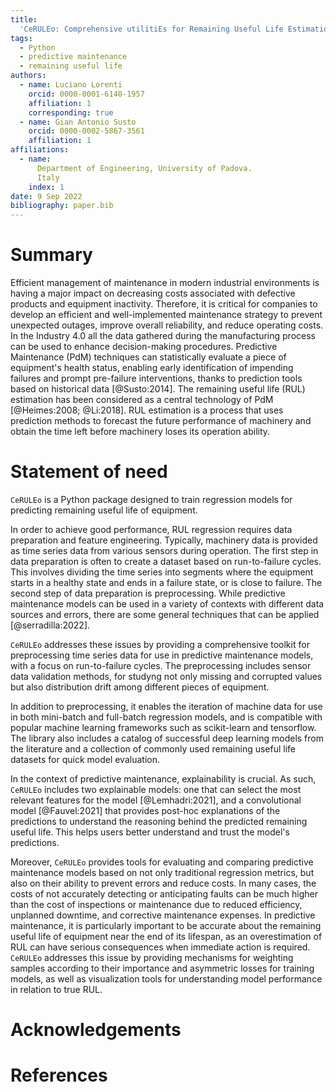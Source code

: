 ```yaml
---
title:
  'CeRULEo: Comprehensive utilitiEs for Remaining Useful Life Estimation methOds'
tags:
  - Python
  - predictive maintenance
  - remaining useful life  
authors:
  - name: Luciano Lorenti
    orcid: 0000-0001-6140-1957
    affiliation: 1
    corresponding: true
  - name: Gian Antonio Susto
    orcid: 0000-0002-5867-3561
    affiliation: 1
affiliations:
  - name:
      Department of Engineering, University of Padova.
      Italy
    index: 1
date: 9 Sep 2022
bibliography: paper.bib
---
```


# Summary

Efficient management of maintenance in modern industrial environments is having 
a major impact on decreasing costs associated with defective products and 
equipment inactivity. Therefore, it is critical for companies to develop an 
efficient and well-implemented maintenance strategy to prevent unexpected outages, 
improve overall reliability, and reduce operating costs.  In the Industry 4.0  all the data gathered during the manufacturing process can be used to enhance 
decision-making procedures. Predictive Maintenance (PdM) techniques can statistically evaluate a piece of equipment's health status,  enabling early identification of impending failures and prompt pre-failure  interventions, thanks to prediction tools based on historical data [@Susto:2014].  The remaining useful life (RUL) estimation has been considered as a central 
technology of PdM [@Heimes:2008; @Li:2018].  RUL estimation is a process that uses prediction methods to forecast the future performance of machinery and obtain the time left before machinery loses its operation ability.

# Statement of need

`CeRULEo` is a Python package designed to train regression models for predicting remaining useful life of equipment. 

In order to achieve good performance, RUL regression requires data preparation and feature engineering. Typically, machinery data is provided as time series data from various sensors during operation. The first step in data preparation is often to create a dataset based on run-to-failure cycles. This involves dividing the time series into segments where the equipment starts in a healthy state and ends in a failure state, or is close to failure. The second step of data preparation is preprocessing. While predictive maintenance models can be used in a variety of contexts with different data sources and errors, there are some general techniques that can be applied [@serradilla:2022]. 

`CeRULEo` addresses these issues by providing a comprehensive toolkit for preprocessing time series data for use in predictive maintenance models, with a focus on run-to-failure cycles. The preprocessing includes sensor data validation methods, for studyng not only missing and corrupted values but also distribution drift among different pieces of equipment. 

In addition to preprocessing, it enables the iteration of machine data for use in both mini-batch and full-batch regression models, and is compatible with popular machine learning frameworks such as scikit-learn and tensorflow. The library also includes a catalog of successful deep learning models from the literature and a collection of commonly used remaining useful life datasets for quick model evaluation.

In the context of predictive maintenance, explainability is crucial. As such, `CeRULEo` includes two explainable models: one that can select the most relevant features for the model [@Lemhadri:2021], and a convolutional model [@Fauvel:2021] that provides post-hoc explanations of the predictions to understand the reasoning behind the predicted remaining useful life. This helps users better understand and trust the model's predictions.

Moreover, `CeRULEo` provides tools for evaluating and comparing predictive maintenance models based on not only traditional regression metrics, but also on their ability to prevent errors and reduce costs. In many cases, the costs of not accurately detecting or anticipating faults can be much higher than the cost of inspections or maintenance due to reduced efficiency, unplanned downtime, and corrective maintenance expenses. In predictive maintenance, it is particularly important to be accurate about the remaining useful life  of equipment near the end of its lifespan, as an overestimation of RUL can have serious consequences when immediate action is required. `CeRULEo` addresses this issue by providing mechanisms for weighting samples according to their importance and asymmetric losses for training models, as well as visualization tools for understanding model performance in relation to true RUL.









# Acknowledgements


# References